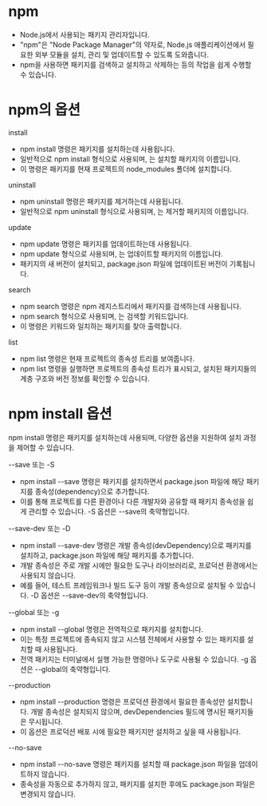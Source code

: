 
# npm
- Node.js에서 사용되는 패키지 관리자입니다.
- "npm"은 "Node Package Manager"의 약자로, Node.js 애플리케이션에서 필요한 외부 모듈을 설치, 관리 및 업데이트할 수 있도록 도와줍니다.
- npm을 사용하면 패키지를 검색하고 설치하고 삭제하는 등의 작업을 쉽게 수행할 수 있습니다.


# npm의 옵션
install
- npm install 명령은 패키지를 설치하는데 사용됩니다. 
- 일반적으로 npm install <package> 형식으로 사용되며, <package>는 설치할 패키지의 이름입니다. 
- 이 명령은 패키지를 현재 프로젝트의 node_modules 폴더에 설치합니다.


uninstall
- npm uninstall 명령은 패키지를 제거하는데 사용됩니다.
- 일반적으로 npm uninstall <package> 형식으로 사용되며, <package>는 제거할 패키지의 이름입니다.


update
- npm update 명령은 패키지를 업데이트하는데 사용됩니다.
- npm update <package> 형식으로 사용되며, <package>는 업데이트할 패키지의 이름입니다.
- 패키지의 새 버전이 설치되고, package.json 파일에 업데이트된 버전이 기록됩니다.


search
- npm search 명령은 npm 레지스트리에서 패키지를 검색하는데 사용됩니다.
- npm search <keyword> 형식으로 사용되며, <keyword>는 검색할 키워드입니다. 
- 이 명령은 키워드와 일치하는 패키지를 찾아 출력합니다.


list
- npm list 명령은 현재 프로젝트의 종속성 트리를 보여줍니다. 
- npm list 명령을 실행하면 프로젝트의 종속성 트리가 표시되고, 설치된 패키지들의 계층 구조와 버전 정보를 확인할 수 있습니다.


# npm install 옵션
npm install 명령은 패키지를 설치하는데 사용되며, 다양한 옵션을 지원하여 설치 과정을 제어할 수 있습니다. 

--save 또는 -S
- npm install <package> --save 명령은 패키지를 설치하면서 package.json 파일에 해당 패키지를 종속성(dependency)으로 추가합니다. 
- 이를 통해 프로젝트를 다른 환경이나 다른 개발자와 공유할 때 패키지 종속성을 쉽게 관리할 수 있습니다. -S 옵션은 --save의 축약형입니다.


--save-dev 또는 -D
- npm install <package> --save-dev 명령은 개발 종속성(devDependency)으로 패키지를 설치하고, package.json 파일에 해당 패키지를 추가합니다. 
- 개발 종속성은 주로 개발 시에만 필요한 도구나 라이브러리로, 프로덕션 환경에서는 사용되지 않습니다.
- 예를 들어, 테스트 프레임워크나 빌드 도구 등이 개발 종속성으로 설치될 수 있습니다. -D 옵션은 --save-dev의 축약형입니다.


--global 또는 -g
- npm install <package> --global 명령은 전역적으로 패키지를 설치합니다.
- 이는 특정 프로젝트에 종속되지 않고 시스템 전체에서 사용할 수 있는 패키지를 설치할 때 사용됩니다.
- 전역 패키지는 터미널에서 실행 가능한 명령어나 도구로 사용될 수 있습니다. -g 옵션은 --global의 축약형입니다.

--production
- npm install --production 명령은 프로덕션 환경에서 필요한 종속성만 설치합니다. 개발 종속성은 설치되지 않으며, devDependencies 필드에 명시된 패키지들은 무시됩니다. 
- 이 옵션은 프로덕션 배포 시에 필요한 패키지만 설치하고 싶을 때 사용됩니다.

--no-save
- npm install <package> --no-save 명령은 패키지를 설치할 때 package.json 파일을 업데이트하지 않습니다. 
- 종속성을 자동으로 추가하지 않고, 패키지를 설치한 후에도 package.json 파일은 변경되지 않습니다.